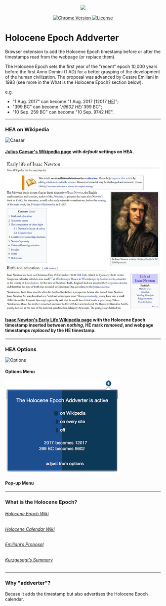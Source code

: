 <p align="center">
    <img src="https://raw.githubusercontent.com/caveljan/holocene-timestamp/master/readme-source/logo.png" height="200px">
</p>


<p align="center">
    <a href="https://chrome.google.com/webstore/detail/holocene-epoch-addverter/fbdlbdcmaglfifdihlihdpnnnidnippp">
        <img src="https://img.shields.io/badge/chrome-1.0.3-blue.svg?colorB=492356&style=for-the-badge" alt="Chrome Version">
    </a>
    <a href="https://github.com/caveljan/holocene-timestamp/blob/master/LICENSE">
        <img src="https://img.shields.io/badge/license-GPL%E2%80%933.0-blue.svg?colorB=492356&style=for-the-badge" alt="License">
    </a>
</p>



# Holocene Epoch Addverter

Browser extension to add the Holocene Epoch timestamp before or after the timestamps read from the webpage (or replace them).

The Holocene Epoch sets the first year of the "recent" epoch 10,000 years before the first Anno Domini (1 AD) for a better grasping of the development of the human civilization. The proposal was advanced by Cesare Emiliani in 1993 (see more in the What is the Holocene Epoch? section below).

e.g.
- "1 Aug. 2017" can become "1 Aug. 2017 [12017 [HE](https://en.wikipedia.org/wiki/Holocene_calendar)]";
- "399 BC" can become "*/9602 HE/* 399 BC";
- "10 Sep. 259 BC" can become "10 Sep. 9742 HE".


___


### HEA on Wikipedia

![Caesar](https://github.com/caveljan/Holocene-Epoch-Addverter/blob/master/readme-source/caesar.PNG)
#### [Julius Caesar's Wikipedia page](https://en.wikipedia.org/wiki/Julius_Caesar) with *default* settings on HEA.


![Newton](https://github.com/caveljan/Holocene-Epoch-Addverter/blob/master/readme-source/newton.JPG)
#### [Isaac Newton's Early Life Wikipedia page](https://en.wikipedia.org/wiki/Early_life_of_Isaac_Newton) with the Holocene Epoch timestamp inserted between *nothing*, HE mark *removed*, and webpage timestamps *replaced* by the HE timestamp.


___


### HEA Options

![Options](https://github.com/caveljan/Holocene-Epoch-Addverter/blob/master/readme-source/options.gif)
#### Options Menu

![Popup](https://github.com/caveljan/Holocene-Epoch-Addverter/blob/master/readme-source/popup.PNG)
#### Pop-up Menu

___

### What is the Holocene Epoch?
###### [Holocene Epoch Wiki](https://en.wikipedia.org/wiki/Holocene)
###### [Holocene Calendar Wiki](https://en.wikipedia.org/wiki/Holocene_calendar)
###### [Emiliani’s Proposal](https://github.com/caveljan/Holocene-Epoch-Addverter/blob/master/HEA-Chrome/emiliani/emilianisproposal.pdf)
###### [Kurzgesagt’s Summary](https://www.youtube.com/watch?v=czgOWmtGVGs)

___

### Why "addverter"?
Becase it adds the timestamp but also advertises the Holocene Epoch calendar.
